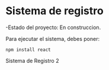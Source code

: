 <h1> Sistema de registro </h1>

-Estado del proyecto: En construccion.

Para ejecutar el sistema, debes poner:

```npm install react```

Sistema de Registro 2
